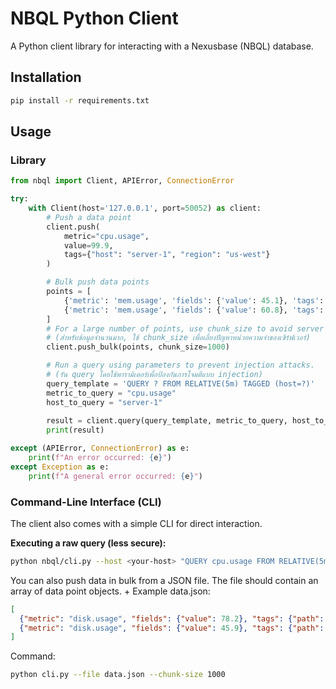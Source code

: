 # NBQL Python Client

A Python client library for interacting with a Nexusbase (NBQL) database.

## Installation

```bash
pip install -r requirements.txt
```

## Usage

### Library

```python
from nbql import Client, APIError, ConnectionError

try:
    with Client(host='127.0.0.1', port=50052) as client:
        # Push a data point
        client.push(
            metric="cpu.usage",
            value=99.9,
            tags={"host": "server-1", "region": "us-west"}
        )

        # Bulk push data points
        points = [
            {'metric': 'mem.usage', 'fields': {'value': 45.1}, 'tags': {'host': 'server-1'}},
            {'metric': 'mem.usage', 'fields': {'value': 60.8}, 'tags': {'host': 'server-2'}, 'timestamp': 1678886400}
        ]
        # For a large number of points, use chunk_size to avoid server memory issues.
        # (สำหรับข้อมูลจำนวนมาก, ใช้ chunk_size เพื่อเลี่ยงปัญหาหน่วยความจำของเซิร์ฟเวอร์)
        client.push_bulk(points, chunk_size=1000)

        # Run a query using parameters to prevent injection attacks.
        # (รัน query โดยใช้พารามิเตอร์เพื่อป้องกันการโจมตีแบบ injection)
        query_template = 'QUERY ? FROM RELATIVE(5m) TAGGED (host=?)'
        metric_to_query = "cpu.usage"
        host_to_query = "server-1"
        
        result = client.query(query_template, metric_to_query, host_to_query)
        print(result)

except (APIError, ConnectionError) as e:
    print(f"An error occurred: {e}")
except Exception as e:
    print(f"A general error occurred: {e}")

```

### Command-Line Interface (CLI)

The client also comes with a simple CLI for direct interaction.

**Executing a raw query (less secure):**
```bash
python nbql/cli.py --host <your-host> "QUERY cpu.usage FROM RELATIVE(5m) TAGGED (host=\"server-1\")"
```

You can also push data in bulk from a JSON file. The file should contain an array of data point objects. + Example data.json: 
```json
[
  {"metric": "disk.usage", "fields": {"value": 78.2}, "tags": {"path": "/", "host": "web-01"}},
  {"metric": "disk.usage", "fields": {"value": 45.9}, "tags": {"path": "/var", "host": "web-01"}}
]
```

Command:
```bash
python cli.py --file data.json --chunk-size 1000
```